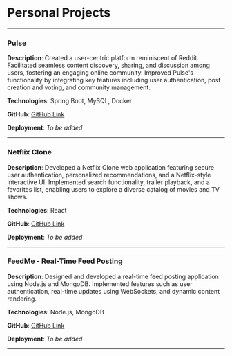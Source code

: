 # Personal Projects

---

### Pulse

**Description**:
Created a user-centric platform reminiscent of Reddit. Facilitated seamless content discovery, sharing, and discussion among users, fostering an engaging online community. Improved Pulse's functionality by integrating key features including user authentication, post creation and voting, and community management.

**Technologies**: Spring Boot, MySQL, Docker

**GitHub**: [GitHub Link](https://github.com/i-am-tj/Pulse)

**Deployment**: _To be added_

---

### Netflix Clone

**Description**:
Developed a Netflix Clone web application featuring secure user authentication, personalized recommendations, and a Netflix-style interactive UI. Implemented search functionality, trailer playback, and a favorites list, enabling users to explore a diverse catalog of movies and TV shows.

**Technologies**: React

**GitHub**: [GitHub Link](https://github.com/i-am-tj/netflix-clone-mern)

**Deployment**: _To be added_

---

### FeedMe - Real-Time Feed Posting

**Description**:
Designed and developed a real-time feed posting application using Node.js and MongoDB. Implemented features such as user authentication, real-time updates using WebSockets, and dynamic content rendering.

**Technologies**: Node.js, MongoDB

**GitHub**: [GitHub Link](https://github.com/i-am-tj/FeedMe)

**Deployment**: _To be added_

---
